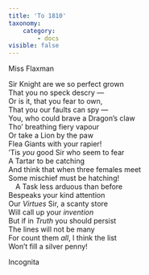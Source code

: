 ```yaml
---
title: 'To 1810'
taxonomy:
    category:
        - docs
visible: false
---
```


<div class="author">Miss Flaxman</div>

Sir Knight are we so perfect grown  
That you no speck descry —  
Or is it, that you fear to own,  
That you our faults can spy —  
You, who could brave a Dragon’s claw  
Tho’ breathing fiery vapour  
Or take a Lion by the paw  
Flea Giants with your rapier!  
’Tis *you* good Sir who seem to fear  
A Tartar to be catching  
And think that when three females meet  
Some mischief must be hatching!  
&emsp;A Task less arduous than before  
Bespeaks your kind attention  
Our *Virtues* Sir, a scanty store  
Will call up your *invention*  
But if in *Truth* you should persist  
The lines will not be many  
For count them *all*, I think the list  
Won’t fill a silver penny!  
  
Incognita